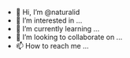 - 👋 Hi, I’m @naturalid
- 👀 I’m interested in ...
- 🌱 I’m currently learning ...
- 💞️ I’m looking to collaborate on ...
- 📫 How to reach me ...

<!---
naturalid/naturalid is a ✨ special ✨ repository because its `README.md` (this file) appears on your GitHub profile.
You can click the Preview link to take a look at your changes.
--->
